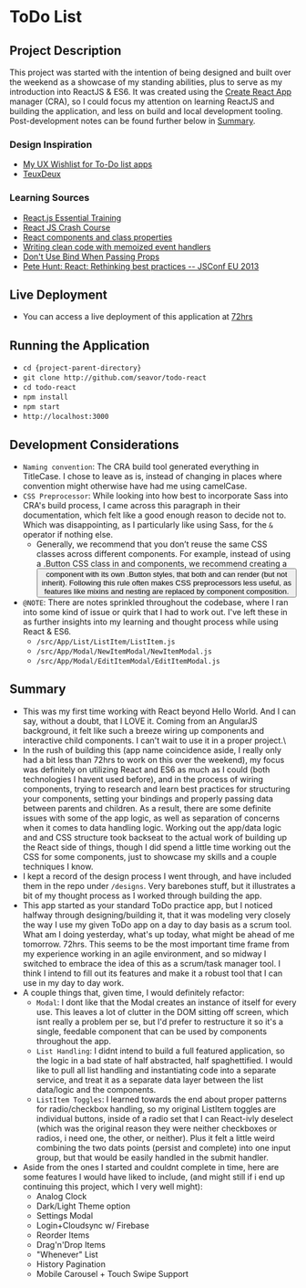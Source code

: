 # ToDo List

## Project Description

This project was started with the intention of being designed and built over the weekend as a showcase of my standing abilities, plus to serve as my introduction into ReactJS & ES6. It was created using the [Create React App](https://github.com/facebookincubator/create-react-app) manager (CRA), so I could focus my attention on learning ReactJS and building the application, and less on build and local development tooling. Post-development notes can be found further below in [Summary](#summary).

### Design Inspiration
- [My UX Wishlist for To-Do list apps](https://uxplanet.org/my-ux-wishlist-for-to-do-list-apps-d43f737817bd)
- [TeuxDeux](https://teuxdeux.com/)

### Learning Sources
- [React.js Essential Training](https://www.lynda.com/React-js-tutorials/React-js-Essential-Training/496905-2.html)
- [React JS Crash Course](https://www.youtube.com/watch?v=A71aqufiNtQ)
- [React components and class properties](https://michalzalecki.com/react-components-and-class-properties/)
- [Writing clean code with memoized event handlers](https://michalzalecki.com/react-memoized-event-handlers/)
- [Don't Use Bind When Passing Props](https://daveceddia.com/avoid-bind-when-passing-props/)
- [Pete Hunt: React: Rethinking best practices -- JSConf EU 2013](https://www.youtube.com/watch?v=x7cQ3mrcKaY&feature=youtu.be)

## Live Deployment
- You can access a live deployment of this application at [72hrs](http://72hrs.jletto.com)

## Running the Application
- `cd {project-parent-directory}`
- `git clone http://github.com/seavor/todo-react`
- `cd todo-react`
- `npm install`
- `npm start`
- `http://localhost:3000`

## Development Considerations
- `Naming convention`: The CRA build tool generated everything in TitleCase. I chose to leave as is, instead of changing in places where convention might otherwise have had me using camelCase.
- `CSS Preprocessor`: While looking into how best to incorporate Sass into CRA's build process, I came across this paragraph in their documentation, which felt like a good enough reason to decide not to. Which was disappointing, as I particularly like using Sass, for the `&` operator if nothing else.
  - Generally, we recommend that you don’t reuse the same CSS classes across different components. For example, instead of using a .Button CSS class in <AcceptButton> and <RejectButton> components, we recommend creating a <Button> component with its own .Button styles, that both <AcceptButton> and <RejectButton> can render (but not inherit). Following this rule often makes CSS preprocessors less useful, as features like mixins and nesting are replaced by component composition.
- `@NOTE`: There are notes sprinkled throughout the codebase, where I ran into some kind of issue or quirk that I had to work out. I've left these in as further insights into my learning and thought process while using React & ES6.
	- `/src/App/List/ListItem/ListItem.js`
	- `/src/App/Modal/NewItemModal/NewItemModal.js`
	- `/src/App/Modal/EditItemModal/EditItemModal.js`

## Summary
- This was my first time working with React beyond Hello World. And I can say, without a doubt, that I LOVE it. Coming from an AngularJS background, it felt like such a breeze wiring up components and interactive child components. I can't wait to use it in a proper project.\
- In the rush of building this (app name coincidence aside, I really only had a bit less than 72hrs to work on this over the weekend), my focus was definitely on utilizing React and ES6 as much as I could (both technologies I havent used before), and in the process of wiring components, trying to research and learn best practices for structuring your components, setting your bindings and properly passing data between parents and children. As a result, there are some definite issues with some of the app logic, as well as separation of concerns when it comes to data handling logic. Working out the app/data logic and and CSS structure took backseat to the actual work of building up the React side of things, though I did spend a little time working out the CSS for some components, just to showcase my skills and a couple techniques I know.
- I kept a record of the design process I went through, and have included them in the repo under `/designs`. Very barebones stuff, but it illustrates a bit of my thought process as I worked through building the app.
- This app started as your standard ToDo practice app, but I noticed halfway through designing/building it, that it was modeling very closely the way I use my given ToDo app on a day to day basis as a scrum tool. What am I doing yesterday, what's up today, what might be ahead of me tomorrow. 72hrs. This seems to be the most important time frame from my experience working in an agile environment, and so midway I switched to embrace the idea of this as a scrum/task manager tool. I think I intend to fill out its features and make it a robust tool that I can use in my day to day work.
- A couple things that, given time, I would definitely refactor:
	- `Modal`: I dont like that the Modal creates an instance of itself for every use. This leaves a lot of clutter in the DOM sitting off screen, which isnt really a problem per se, but I'd prefer to restructure it so it's a single, feedable component that can be used by components throughout the app.
	- `List Handling`: I didnt intend to build a full featured application, so the logic in a bad state of half abstracted, half spaghettified. I would like to pull all list handling and instantiating code into a separate service, and treat it as a separate data layer between the list data/logic and the components.
	- `ListItem Toggles`: I learned towards the end about proper patterns for radio/checkbox handling, so my original ListItem toggles are individual buttons, inside of a radio set that I can React-ivly deselect (which was the original reason they were neither checkboxes or radios, i need one, the other, or neither). Plus it felt a little weird combining the two dats points (persist and complete) into one input group, but that would be easily handled in the submit handler.
- Aside from the ones I started and couldnt complete in time, here are some features I would have liked to include, (and might still if i end up continuing this project, which I very well might):
	- Analog Clock
	- Dark/Light Theme option
	- Settings Modal
	- Login+Cloudsync w/ Firebase
	- Reorder Items
	- Drag'n'Drop Items
	- "Whenever" List
	- History Pagination
	- Mobile Carousel + Touch Swipe Support